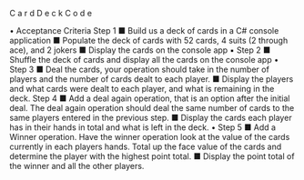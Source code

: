 C a r d D e c k C o d e

• Acceptance Criteria Step 
1 ■ Build us a deck of cards in a C# console application 
■ Populate the deck of cards with 52 cards, 4 suits (2 through ace), and 2 jokers 
■ Display the cards on the console app 
▪ Step 2 
■ Shuffle the deck of cards and display all the cards on the console app 
• Step 3
 ■ Deal the cards, your operation should take in the number of players and the number of cards dealt to each player. 
 ■ Display the players and what cards were dealt to each player, and what is remaining in the deck. Step 4 
 ■ Add a deal again operation, that is an option after the initial deal. The deal again operation should deal the same number of cards to the same players entered in the previous step. 
 ■ Display the cards each player has in their hands in total and what is left in the deck. 
 • Step 5
 ■ Add a Winner operation. Have the winner operation look at the value of the cards currently in each players hands. Total up the face value of the cards and determine the player with the highest point total. 
 ■ Display the point total of the winner and all the other players. 
